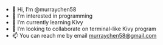 - 👋 Hi, I’m @murraychen58
- 👀 I’m interested in programming
- 🌱 I’m currently learning Kivy
- 💞️ I’m looking to collaborate on terminal-like Kivy program
- 📫 You can reach me by email murraychen58@gmail.com

<!---
murraychen58/murraychen58 is a ✨ special ✨ repository because its `README.md` (this file) appears on your GitHub profile.
You can click the Preview link to take a look at your changes.
--->
